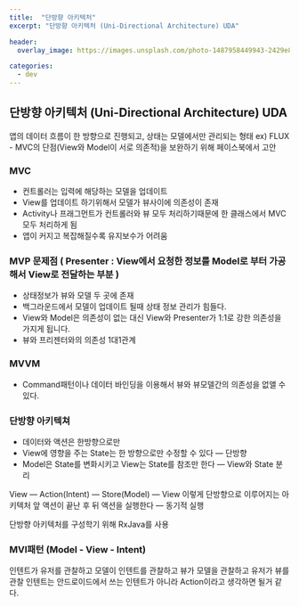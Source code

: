 ```yaml
---
title:  "단방향 아키텍처"
excerpt: "단방향 아키텍처 (Uni-Directional Architecture) UDA"

header:
  overlay_image: https://images.unsplash.com/photo-1487958449943-2429e8be8625?ixlib=rb-1.2.1&ixid=eyJhcHBfaWQiOjEyMDd9&auto=format&fit=crop&w=1500&q=80

categories:
  - dev
---
```


## 단방향 아키텍처 (Uni-Directional Architecture) UDA  

앱의 데이터 흐름이 한 방향으로 진행되고, 상태는 모델에서만 관리되는 형태
ex) FLUX - MVC의 단점(View와 Model이 서로 의존적)을 보완하기 위해 페이스북에서 고안  
### MVC
- 컨트롤러는 입력에 해당하는 모델을 업데이트
- View를 업데이트 하기위해서 모델가 뷰사이에 의존성이 존재
- Activity나 프래그먼트가 컨트롤러와 뷰 모두 처리하기때문에 한 클래스에서 MVC 모두 처리하게 됨
- 앱이 커지고 복잡해질수록 유지보수가 어려움


### MVP 문제점 ( Presenter : View에서 요청한 정보를 Model로 부터 가공해서 View로 전달하는 부분 )
- 상태정보가 뷰와 모델 두 곳에 존재
- 백그라운드에서 모델이 업데이트 될때 상태 정보 관리가 힘들다.
- View와 Model은 의존성이 없는 대신 View와 Presenter가 1:1로 강한 의존성을 가지게 됩니다.
- 뷰와 프리젠터와의 의존성 1대1관계

### MVVM 
- Command패턴이나 데이터 바인딩을 이용해서 뷰와 뷰모델간의 의존성을 없앨 수 있다.


### 단방향 아키텍쳐
- 데이터와 액션은 한방향으로만
- View에 영향을 주는 State는 한 방향으로만 수정할 수 있다 — 단방향
- Model은 State를 변화시키고 View는 State를 참조만 한다 — View와 State 분리

View — Action(Intent) — Store(Model) — View 이렇게 단방향으로 이루어지는 아키텍처
앞 액션이 끝난 후 뒤 액션을 실행한다 — 동기적 실행

단방향 아키텍처를 구성학기 위해 RxJava를 사용

### MVI패턴 (Model - View - Intent)
인텐트가 유저를 관찰하고 모델이 인텐트를 관찰하고 뷰가 모델을 관찰하고 유저가 뷰를 관찰
인텐트는 안드로이드에서 쓰는 인텐트가 아니라 Action이라고 생각하면 될거 같다.
